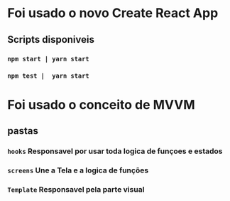 # Foi usado o novo Create React App

##  Scripts disponiveis

### `npm start | yarn start`

### `npm test |  yarn start`


# Foi usado o conceito de MVVM

## pastas
### `hooks` Responsavel por usar toda logica de funçoes e estados
### `screens` Une a Tela e a logica de funções 
### `Template` Responsavel pela parte visual 


